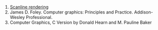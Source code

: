 1. [Scanline rendering](https://en.wikipedia.org/wiki/Scanline_rendering)    
2. James D. Foley. Computer graphics: Principles and Practice. Addison-Wesley Professional.    
3. Computer Graphics, C Version by Donald Hearn and M. Pauline Baker    

